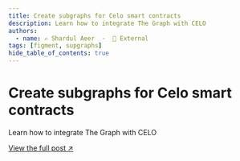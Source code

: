 ```yaml
---
title: Create subgraphs for Celo smart contracts
description: Learn how to integrate The Graph with CELO
authors:
  - name: ✍️ Shardul Aeer  ·  🔗 External
tags: [figment, supgraphs]
hide_table_of_contents: true
---
```


# Create subgraphs for Celo smart contracts

Learn how to integrate The Graph with CELO

[View the full post ↗️](https://learn.figment.io/tutorials/celo-subgraphs)

<!--truncate-->
